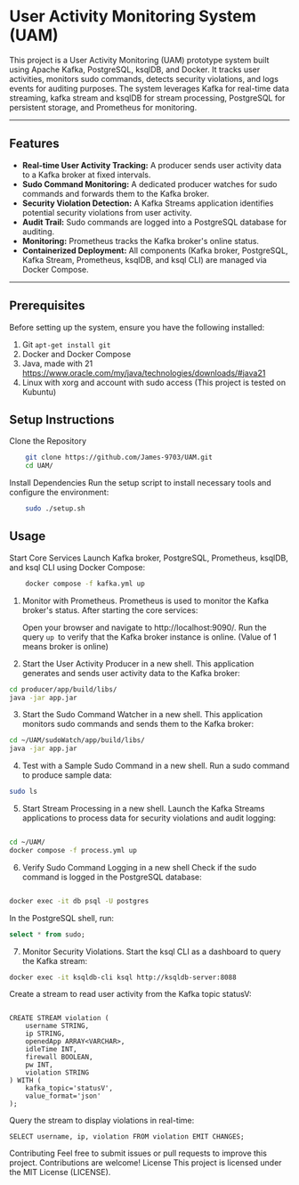 
# User Activity Monitoring System (UAM)
This project is a User Activity Monitoring (UAM) prototype system built using Apache Kafka, PostgreSQL, ksqlDB, and Docker. It tracks user activities, monitors sudo commands, detects security violations, and logs events for auditing purposes. The system leverages Kafka for real-time data streaming, kafka stream and ksqlDB for stream processing, PostgreSQL for persistent storage, and Prometheus for monitoring.

---

## Features

- **Real-time User Activity Tracking:** A producer sends user activity data to a Kafka broker at fixed intervals.
- **Sudo Command Monitoring:** A dedicated producer watches for sudo commands and forwards them to the Kafka broker.
- **Security Violation Detection:** A Kafka Streams application identifies potential security violations from user activity.
- **Audit Trail:** Sudo commands are logged into a PostgreSQL database for auditing.
- **Monitoring:** Prometheus tracks the Kafka broker's online status.
- **Containerized Deployment:** All components (Kafka broker, PostgreSQL, Kafka Stream, Prometheus, ksqlDB, and ksql CLI) are managed via Docker Compose.

---


## Prerequisites
Before setting up the system, ensure you have the following installed:

1. Git ```apt-get install git```
2. Docker and Docker Compose
3. Java, made with 21 https://www.oracle.com/my/java/technologies/downloads/#java21
4. Linux with xorg and account with sudo access (This project is tested on Kubuntu)

## Setup Instructions

Clone the Repository
```bash
    git clone https://github.com/James-9703/UAM.git
    cd UAM/
```
Install Dependencies
    Run the setup script to install necessary tools and configure the environment:
```bash
    sudo ./setup.sh
```
## Usage
 Start Core Services
    Launch Kafka broker, PostgreSQL, Prometheus, ksqlDB, and ksql CLI using Docker Compose:
```bash
    docker compose -f kafka.yml up
```

1. Monitor with Prometheus.
Prometheus is used to monitor the Kafka broker's status. After starting the core services:

    Open your browser and navigate to http://localhost:9090/.
    Run the query ```up ```to verify that the Kafka broker instance is online. (Value of 1 means broker is online)

2. Start the User Activity Producer in a new shell.
This application generates and sends user activity data to the Kafka broker:
```bash
cd producer/app/build/libs/
java -jar app.jar
```
3. Start the Sudo Command Watcher in a new shell.
This application monitors sudo commands and sends them to the Kafka broker:
```bash
cd ~/UAM/sudoWatch/app/build/libs/
java -jar app.jar
```
4. Test with a Sample Sudo Command in a new shell.
Run a sudo command to produce sample data:
```bash
sudo ls
```
5. Start Stream Processing in a new shell.
Launch the Kafka Streams applications to process data for security violations and audit logging:
```bash

cd ~/UAM/
docker compose -f process.yml up
```
6. Verify Sudo Command Logging in a new shell
Check if the sudo command is logged in the PostgreSQL database:
```bash

docker exec -it db psql -U postgres
```
In the PostgreSQL shell, run:
```sql
select * from sudo;
```
7. Monitor Security Violations.
Start the ksql CLI as a dashboard to query the Kafka stream:
```bash
docker exec -it ksqldb-cli ksql http://ksqldb-server:8088
```
Create a stream to read user activity from the Kafka topic statusV:
```ksqldb-cli

CREATE STREAM violation (
    username STRING, 
    ip STRING, 
    openedApp ARRAY<VARCHAR>, 
    idleTime INT, 
    firewall BOOLEAN, 
    pw INT, 
    violation STRING
) WITH (
    kafka_topic='statusV', 
    value_format='json'
);
```
Query the stream to display violations in real-time:
```ksqldb-cli
SELECT username, ip, violation FROM violation EMIT CHANGES;
```

Contributing
Feel free to submit issues or pull requests to improve this project. Contributions are welcome!
License
This project is licensed under the MIT License (LICENSE).

